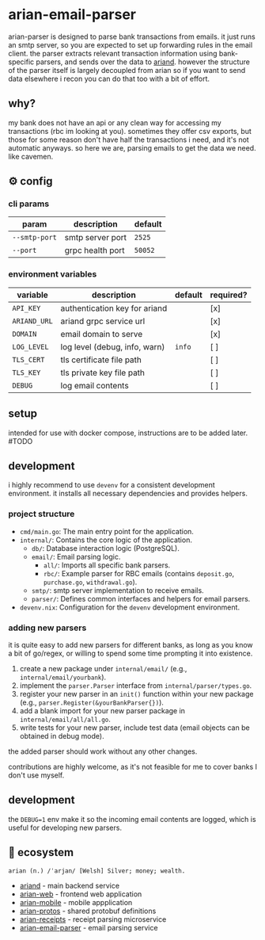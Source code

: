 # arian-email-parser

arian-parser is designed to parse bank transactions from emails. it just runs an smtp server, so you are expected to set up forwarding rules in the email client. the parser extracts relevant transaction information using bank-specific parsers, and sends over the data to [ariand](https://github.com/xhos/ariand). however the structure of the parser itself is largely decoupled from arian so if you want to send data elsewhere i recon you can do that too with a bit of effort.

## why?

my bank does not have an api or any clean way for accessing my transactions (rbc im looking at you). sometimes they offer csv exports, but those for some reason don't have half the transactions i need, and it's not automatic anyways. so here we are, parsing emails to get the data we need. like cavemen.

## ⚙️ config

### cli params

| param          | description            | default  |
|----------------|------------------------|----------|
| `--smtp-port`  | smtp server port       | `2525`   |
| `--port`       | grpc health port       | `50052`  |

### environment variables

| variable      | description                     | default  | required?  |
|---------------|---------------------------------|----------|------------|
| `API_KEY`     | authentication key for ariand   |          | [x]        |
| `ARIAND_URL`  | ariand grpc service url         |          | [x]        |
| `DOMAIN`      | email domain to serve           |          | [x]        |
| `LOG_LEVEL`   | log level (debug, info, warn)   | `info`   | [ ]        |
| `TLS_CERT`    | tls certificate file path       |          | [ ]        |
| `TLS_KEY`     | tls private key file path       |          | [ ]        |
| `DEBUG`       | log email contents              |          | [ ]        |

## setup

intended for use with docker compose, instructions are to be added later. #TODO

## development

i highly recommend to use `devenv` for a consistent development environment. it installs all necessary dependencies and provides helpers.

### project structure

- `cmd/main.go`: The main entry point for the application.
- `internal/`: Contains the core logic of the application.
  - `db/`: Database interaction logic (PostgreSQL).
  - `email/`: Email parsing logic.
    - `all/`: Imports all specific bank parsers.
    - `rbc/`: Example parser for RBC emails (contains `deposit.go`, `purchase.go`, `withdrawal.go`).
  - `smtp/`: smtp server implementation to receive emails.
  - `parser/`: Defines common interfaces and helpers for email parsers.
- `devenv.nix`: Configuration for the `devenv` development environment.

### adding new parsers

it is quite easy to add new parsers for different banks, as long as you know a bit of go/regex, or willing to spend some time prompting it into existence.

1. create a new package under `internal/email/` (e.g., `internal/email/yourbank`).
2. implement the `parser.Parser` interface from `internal/parser/types.go`.
3. register your new parser in an `init()` function within your new package (e.g., `parser.Register(&yourBankParser{})`).
4. add a blank import for your new parser package in `internal/email/all/all.go`.
5. write tests for your new parser, include test data (email objects can be obtained in debug mode).

the added parser should work without any other changes.

contributions are highly welcome, as it's not feasible for me to cover banks I don't use myself.

## development

the `DEBUG=1` env make it so the incoming email contents are logged, which is useful for developing new parsers.

## 🌱 ecosystem


```definition
arian (n.) /ˈarjan/ [Welsh] Silver; money; wealth.  
```

- [ariand](https://github.com/xhos/ariand) - main backend service
- [arian-web](https://github.com/xhos/arian-web) - frontend web application
- [arian-mobile](https://github.com/xhos/arian-mobile) - mobile appplication
- [arian-protos](https://github.com/xhos/arian-protos) - shared protobuf definitions
- [arian-receipts](https://github.com/xhos/arian-receipts) - receipt parsing microservice
- [arian-email-parser](https://github.com/xhos/arian-email-parser) - email parsing service
